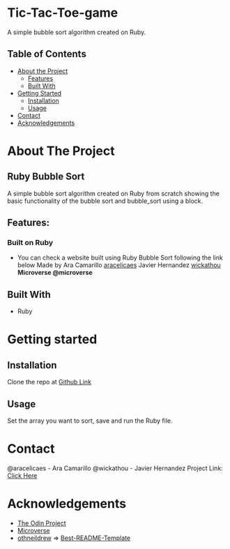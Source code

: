 <!-- PROJECT LOGO -->
# Tic-Tac-Toe-game
A simple bubble sort algorithm created on Ruby.
<!-- TABLE OF CONTENTS -->
## Table of Contents
* [About the Project](#about-the-project)
  * [Features](#features)
  * [Built With](#built-with)
* [Getting Started](#getting-started)
    * [Installation](#installation)
    * [Usage](#usage)
* [Contact](#contact)
* [Acknowledgements](#acknowledgements)
<!-- ABOUT THE PROJECT -->
# About The Project
## Ruby Bubble Sort
A simple bubble sort algorithm created on Ruby from scratch showing the basic
functionality of the bubble sort and bubble_sort using a block.
## Features:
### Built on Ruby
- You can check a website built using Ruby Bubble Sort following the link below
Made by 
Ara Camarillo [aracelicaes](https://github.com/aracelicaes)
Javier Hernandez [wickathou](https://github.com/wickathou)
**Microverse @microverse**
## Built With
* Ruby
<!-- GETTING STARTED -->
# Getting started
## Installation
Clone the repo at [Github Link](https://github.com/aracelicaes/bubble-sort2/tree/bubblesort)
## Usage
Set the array you want to sort, save and run the Ruby file.
<!-- CONTACT -->
# Contact
@aracelicaes - Ara Camarillo
@wickathou - Javier Hernandez
Project Link: [Click Here](https://github.com/aracelicaes/bubble-sort2/tree/bubblesort)
<!-- ACKNOWLEDGEMENTS -->
# Acknowledgements
- [The Odin Project](https://www.theodinproject.com)
- [Microverse](https://microverse.org)
- [othneildrew](https://github.com/othneildrew) => [Best-README-Template](https://github.com/othneildrew/Best-README-Template)
